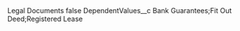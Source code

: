 <?xml version="1.0" encoding="UTF-8"?>
<CustomMetadata xmlns="http://soap.sforce.com/2006/04/metadata" xmlns:xsi="http://www.w3.org/2001/XMLSchema-instance" xmlns:xsd="http://www.w3.org/2001/XMLSchema">
    <label>Legal Documents</label>
    <protected>false</protected>
    <values>
        <field>DependentValues__c</field>
        <value xsi:type="xsd:string">Bank Guarantees;Fit Out Deed;Registered Lease</value>
    </values>
</CustomMetadata>

